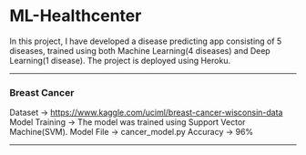 # ML-Healthcenter
In this project, I have developed a disease predicting app consisting of 5 diseases, trained using both Machine Learning(4 diseases) and Deep Learning(1 disease). The project is deployed using Heroku.
____________________________________________________________________________________________________________________________________________________________________________
### Breast Cancer
Dataset -> https://www.kaggle.com/uciml/breast-cancer-wisconsin-data
Model Training -> The model was trained using Support Vector Machine(SVM).
Model File -> cancer_model.py
Accuracy -> 96%
____________________________________________________________________________________________________________________________________________________________________________
